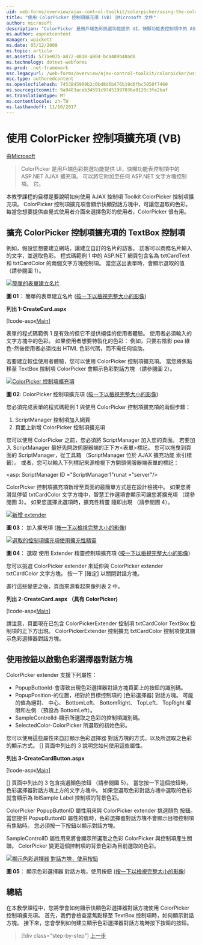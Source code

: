 ```yaml
---
uid: web-forms/overview/ajax-control-toolkit/colorpicker/using-the-colorpicker-control-extender-vb
title: "使用 ColorPicker 控制項擴充項 (VB) |Microsoft 文件"
author: microsoft
description: "ColorPicker 是用戶端色彩挑選功能提供 UI，快顯功能表控制項中的 ASP.NET AJAX 擴充項。 可以將它附加至任何 ASP.NET..."
ms.author: aspnetcontent
manager: wpickett
ms.date: 05/12/2009
ms.topic: article
ms.assetid: 577ae07b-a872-4818-a804-bca489b40ad0
ms.technology: dotnet-webforms
ms.prod: .net-framework
msc.legacyurl: /web-forms/overview/ajax-control-toolkit/colorpicker/using-the-colorpicker-control-extender-vb
msc.type: authoredcontent
ms.openlocfilehash: 7453845909b2c0bd8d6b476b19d0fbc5050f7460
ms.sourcegitcommit: 9a9483aceb34591c97451997036a9120c3fe2baf
ms.translationtype: MT
ms.contentlocale: zh-TW
ms.lasthandoff: 11/10/2017
---
```

<a name="using-the-colorpicker-control-extender-vb"></a>使用 ColorPicker 控制項擴充項 (VB)
====================
由[Microsoft](https://github.com/microsoft)

> ColorPicker 是用戶端色彩挑選功能提供 UI，快顯功能表控制項中的 ASP.NET AJAX 擴充項。 可以將它附加至任何 ASP.NET 文字方塊控制項。 它。


本教學課程的目標是要說明如何使用 AJAX 控制項 Toolkit ColorPicker 控制項擴充項。 ColorPicker 控制項擴充項會顯示快顯對話方塊中，可讓您選取的色彩。 每當您想要提供直覺式使用者介面來選擇色彩的使用者，ColorPicker 很有用。

## <a name="extending-a-textbox-control-with-the-colorpicker-control-extender"></a>擴充 ColorPicker 控制項擴充項的 TextBox 控制項

例如，假設您想要建立網站，讓建立自訂的名片的訪客。 訪客可以商務名片輸入的文字，並選取色彩。 程式碼範例 1 中的 ASP.NET 網頁包含名為 txtCardText 和 txtCardColor 的兩個文字方塊控制項。 當您送出表單時，會顯示選取的值 （請參閱圖 1）。


[![簡單的表單建立名片](using-the-colorpicker-control-extender-vb/_static/image1.jpg)](using-the-colorpicker-control-extender-vb/_static/image1.png)

**圖 01**： 簡單的表單建立名片 ([按一下以檢視完整大小的影像](using-the-colorpicker-control-extender-vb/_static/image2.png))


**列出 1-CreateCard.aspx**

[!code-aspx[Main](using-the-colorpicker-control-extender-vb/samples/sample1.aspx)]

表單的程式碼範例 1 是有效的但它不提供絕佳的使用者體驗。 使用者必須輸入的文字方塊中的色彩。 如果使用者想要特製化的色彩： 例如，只要右陰影 pea 綠色-然後使用者必須找出 HTML 色彩代碼，而不需任何協助。

若要建立較佳使用者體驗，您可以使用 ColorPicker 控制項擴充項。 當您將焦點移至 TextBox 控制項 ColorPicker 會顯示色彩對話方塊 （請參閱圖 2）。


[![ColorPicker 控制項擴充項](using-the-colorpicker-control-extender-vb/_static/image2.jpg)](using-the-colorpicker-control-extender-vb/_static/image3.png)

**圖 02**: ColorPicker 控制項擴充項 ([按一下以檢視完整大小的影像](using-the-colorpicker-control-extender-vb/_static/image4.png))


您必須完成表單的程式碼範例 1 與使用 ColorPicker 控制項擴充項的兩個步驟：

1. ScriptManager 控制項加入網頁
2. 頁面上新增 ColorPicker 控制項擴充項

您可以使用 ColorPicker 之前，您必須將 ScriptManager 加入您的頁面。 若要加入 ScriptManager 最好先開啟伺服器端的正下方&lt;表單&gt;標記。 您可以拖曳到頁面的 ScriptManager，從工具箱 （ScriptManager 位於 AJAX 擴充功能 索引標籤）。 或者，您可以輸入下列標記來源檢視下方開頭伺服器端表單的標記：

&lt;asp: ScriptManager ID ="ScriptManager1"runat ="server"/&gt;

ColorPicker 控制項擴充項新增至頁面的最簡單方式是在設計檢視中。 如果您將滑鼠停留 txtCardColor 文字方塊中，智慧工作選項會顯示可讓您將擴充項 （請參閱圖 3）。 如果您選擇此選項時，擴充性精靈 隨即出現 （請參閱圖 4）。


[![新增 extender](using-the-colorpicker-control-extender-vb/_static/image3.jpg)](using-the-colorpicker-control-extender-vb/_static/image5.png)

**圖 03**： 加入擴充項 ([按一下以檢視完整大小的影像](using-the-colorpicker-control-extender-vb/_static/image6.png))


[![選取的控制項擴充項使用擴充性精靈](using-the-colorpicker-control-extender-vb/_static/image4.jpg)](using-the-colorpicker-control-extender-vb/_static/image7.png)

**圖 04**： 選取 使用 Extender 精靈控制項擴充項 ([按一下以檢視完整大小的影像](using-the-colorpicker-control-extender-vb/_static/image8.png))


您可以挑選 ColorPicker extender 來延伸與 ColorPicker extender txtCardColor 文字方塊。 按一下 [確定] 以關閉對話方塊。

進行這些變更之後，頁面來源看起來像列表 2 中。

**列出 2-CreateCard.aspx （具有 ColorPicker)**

[!code-aspx[Main](using-the-colorpicker-control-extender-vb/samples/sample2.aspx)]

請注意，頁面現在已包含 ColorPickerExtender 控制項 txtCardColor TextBox 控制項的正下方出現。 ColorPickerExtender 控制擴充 txtCardColor 控制項使其顯示色彩選擇器對話方塊。

## <a name="using-a-button-to-launch-the-color-picker-dialog"></a>使用按鈕以啟動色彩選擇器對話方塊

ColorPicker extender 支援下列屬性：

- PopupButtonId-會導致出現色彩選擇器對話方塊頁面上的按鈕的識別碼。
- PopupPosition-的位置，相對於目標控制項的 [色彩選擇器] 對話方塊。 可能的值為絕對、 中心、 BottomLeft、 BottomRight、 TopLeft、 TopRight 權限和左側 （預設為 BottomLeft）。
- SampleControlId-顯示所選取之色彩的控制項識別碼。
- SelectedColor-ColorPicker 所選取的初始色彩。

您可以使用這些屬性來自訂顯示色彩選擇器 對話方塊的方式，以及所選取之色彩的顯示方式。 [] 頁面中列出的 3 說明您如何使用這些屬性。

**列出 3-CreateCardButton.aspx**

[!code-aspx[Main](using-the-colorpicker-control-extender-vb/samples/sample3.aspx)]

[] 頁面中列出的 3 包含挑選顏色按鈕 （請參閱圖 5）。 當您按一下這個按鈕時，色彩選擇器對話方塊上方的文字方塊中。 如果您選取色彩對話方塊中選取的色彩就會顯示為 lblSample Label 控制項的背景色彩。

ColorPicker PopupButtonID 屬性用來與 ColorPicker extender 挑選顏色 按鈕。 當您提供 PopupButtonID 屬性的值時，色彩選擇器對話方塊不會顯示目標控制項有焦點時。 您必須按一下按鈕以顯示對話方塊。

SampleControlID 屬性用來將會顯示所選取之色彩 ColorPicker 與控制項產生關聯。 ColorPicker 變更這個控制項的背景色彩為目前選取的色彩。


[![顯示色彩選擇器 對話方塊，使用按鈕](using-the-colorpicker-control-extender-vb/_static/image5.jpg)](using-the-colorpicker-control-extender-vb/_static/image9.png)

**圖 05**： 顯示色彩選擇器 對話方塊，使用按鈕 ([按一下以檢視完整大小的影像](using-the-colorpicker-control-extender-vb/_static/image10.png))


## <a name="summary"></a>總結

在本教學課程中，您將學會如何顯示快顯色彩選擇器對話方塊使用 ColorPicker 控制項擴充項。 首先，我們會檢查當焦點移至 TextBox 控制項時，如何顯示對話方塊。 接下來，您會學到如何建立顯示色彩選擇器對話方塊時按下按鈕的按鈕。

>[!div class="step-by-step"]
[上一步](using-the-colorpicker-control-extender-cs.md)

